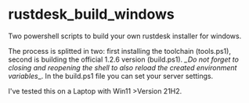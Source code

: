 # rustdesk_build_windows

Two powershell scripts to build your own rustdesk installer for windows.

The process is splitted in two: first installing the toolchain (tools.ps1), second is building the official 1.2.6 version (build.ps1). *_*Do not forget to closing and reopening the shell to also reload the created environment variables**_. In the build.ps1 file you can set your server settings.

I've tested this on a Laptop with Win11 >Version 21H2.
